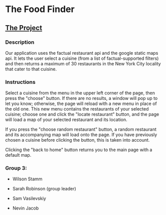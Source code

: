 <h1>The Food Finder</h1>

<h2><a href="http://ml7.stuycs.org:6203">The Project</a></h2>

<h3>Description</h3>
<p>Our application uses the factual restaurant api and the google static maps api. It lets the user select a cuisine (from a list of factual-supported filters) and then returns a maximum of 30 restaurants in the New York City locality that cater to that cuisine.</p>

<h3>Instructions</h3>
<p>Select a cuisine from the menu in the upper left corner of the page, then press the "choose" button. If there are no results, a window will pop up to let you know; otherwise, the page will reload with a new menu in place of the old one. This new menu contains the restaurants of your selected cuisine; choose one and click the "locate restaurant" button, and the page will load a map of your selected restaurant and its location.</p>
<p>If you press the "choose random restaurant" button, a random restaurant and its accompanying map will load onto the page. If you have previously chosen a cuisine before clicking the button, this is taken into account.</p>
<p>Clicking the "back to home" button returns you to the main page with a default map.</p>

<h3>Group 3:</h3>
<ul>
<li><p>Wilson Stamm</p></li>
<li><p>Sarah Robinson (group leader)</p></li>
<li><p>Sam Vasilevskiy</p></li>
<li><p>Nevin Jacob</p></li>
</ul>

